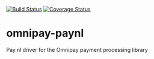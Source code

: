 [![Build Status](https://travis-ci.org/paynl/omnipay-paynl.svg?branch=master)](https://travis-ci.org/paynl/omnipay-paynl)
[![Coverage Status](https://coveralls.io/repos/github/paynl/omnipay-paynl/badge.svg?branch=master)](https://coveralls.io/github/paynl/omnipay-paynl?branch=master)

# omnipay-paynl
Pay.nl driver for the Omnipay payment processing library
